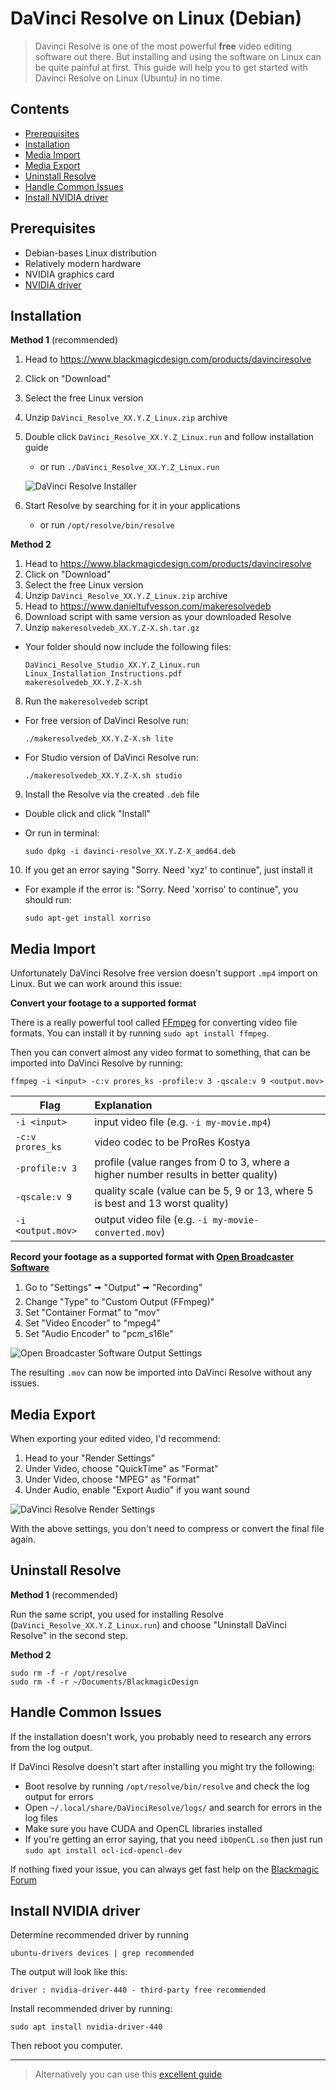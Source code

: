 # DaVinci Resolve on Linux (Debian)

<!-- TODO Insert thumbnail as image -->
<!-- TODO Link YouTube video -->

> Davinci Resolve is one of the most powerful **free** video editing software out there. But installing and using the software on Linux can be quite painful at first. This guide will help you to get started with Davinci Resolve on Linux (Ubuntu) in no time.

## Contents

- [Prerequisites](https://github.com/flolude/davinci-resolve-linux#prerequisites)
- [Installation](https://github.com/flolude/davinci-resolve-linux#installation)
- [Media Import](https://github.com/flolude/davinci-resolve-linux#media-import)
- [Media Export](https://github.com/flolude/davinci-resolve-linux#media-export)
- [Uninstall Resolve](https://github.com/flolude/davinci-resolve-linux#uninstall-resolve)
- [Handle Common Issues](https://github.com/flolude/davinci-resolve-linux#handle-common-issues)
- [Install NVIDIA driver](https://github.com/flolude/davinci-resolve-linux#install-nvidia-driver)

## Prerequisites

- Debian-bases Linux distribution
- Relatively modern hardware
- NVIDIA graphics card
- [NVIDIA driver](https://github.com/flolude/davinci-resolve-linux#7-install-nvidia-driver)

## Installation

**Method 1** (recommended)

1. Head to https://www.blackmagicdesign.com/products/davinciresolve
2. Click on "Download"
3. Select the free Linux version
4. Unzip `DaVinci_Resolve_XX.Y.Z_Linux.zip` archive
5. Double click `DaVinci_Resolve_XX.Y.Z_Linux.run` and follow installation guide

   - or run `./DaVinci_Resolve_XX.Y.Z_Linux.run`

   ![DaVinci Resolve Installer](davinci-resolve-installer.png)

6. Start Resolve by searching for it in your applications

   - or run `/opt/resolve/bin/resolve`

**Method 2**

1. Head to https://www.blackmagicdesign.com/products/davinciresolve
2. Click on "Download"
3. Select the free Linux version
4. Unzip `DaVinci_Resolve_XX.Y.Z_Linux.zip` archive
5. Head to https://www.danieltufvesson.com/makeresolvedeb
6. Download script with same version as your downloaded Resolve
7. Unzip `makeresolvedeb_XX.Y.Z-X.sh.tar.gz`

- Your folder should now include the following files:
  ```
  DaVinci_Resolve_Studio_XX.Y.Z_Linux.run
  Linux_Installation_Instructions.pdf
  makeresolvedeb_XX.Y.Z-X.sh
  ```

8. Run the `makeresolvedeb` script

- For free version of DaVinci Resolve run:

  ```
  ./makeresolvedeb_XX.Y.Z-X.sh lite
  ```

- For Studio version of DaVinci Resolve run:

  ```
  ./makeresolvedeb_XX.Y.Z-X.sh studio
  ```

9. Install the Resolve via the created `.deb` file

- Double click and click "Install"
- Or run in terminal:

  ```
  sudo dpkg -i davinci-resolve_XX.Y.Z-X_amd64.deb
  ```

10. If you get an error saying "Sorry. Need 'xyz' to continue", just install it

- For example if the error is: "Sorry. Need 'xorriso' to continue", you should run:

  ```
  sudo apt-get install xorriso
  ```

## Media Import

Unfortunately DaVinci Resolve free version doesn't support `.mp4` import on Linux. But we can work around this issue:

**Convert your footage to a supported format**

There is a really powerful tool called [FFmpeg](https://www.ffmpeg.org/) for converting video file formats. You can install it by running `sudo apt install ffmpeg`.

Then you can convert almost any video format to something, that can be imported into DaVinci Resolve by running:

```
ffmpeg -i <input> -c:v prores_ks -profile:v 3 -qscale:v 9 <output.mov>
```

| Flag              | Explanation                                                                         |
| ----------------- | :---------------------------------------------------------------------------------- |
| `-i <input>`      | input video file (e.g. `-i my-movie.mp4`)                                           |
| `-c:v prores_ks`  | video codec to be ProRes Kostya                                                     |
| `-profile:v 3`    | profile (value ranges from 0 to 3, where a higher number results in better quality) |
| `-qscale:v 9`     | quality scale (value can be 5, 9 or 13, where 5 is best and 13 worst quality)       |
| `-i <output.mov>` | output video file (e.g. `-i my-movie-converted.mov`)                                |

**Record your footage as a supported format with [Open Broadcaster Software](https://obsproject.com/)**

1. Go to "Settings" 🠪 "Output" 🠪 "Recording"
2. Change "Type" to "Custom Output (FFmpeg)"
3. Set "Container Format" to "mov"
4. Set "Video Encoder" to "mpeg4"
5. Set "Audio Encoder" to "pcm_s16le"

![Open Broadcaster Software Output Settings](obs-output-settings.png)

The resulting `.mov` can now be imported into DaVinci Resolve without any issues.

## Media Export

When exporting your edited video, I'd recommend:

1. Head to your "Render Settings"
2. Under Video, choose "QuickTime" as "Format"
3. Under Video, choose "MPEG" as "Format"
4. Under Audio, enable "Export Audio" if you want sound

![DaVinci Resolve Render Settings](render-settings.png)

With the above settings, you don't need to compress or convert the final file again.

## Uninstall Resolve

**Method 1** (recommended)

Run the same script, you used for installing Resolve (`DaVinci_Resolve_XX.Y.Z_Linux.run`) and choose "Uninstall DaVinci Resolve" in the second step.

**Method 2**

```
sudo rm -f -r /opt/resolve
sudo rm -f -r ~/Documents/BlackmagicDesign
```

## Handle Common Issues

If the installation doesn't work, you probably need to research any errors from the log output.

If DaVinci Resolve doesn't start after installing you might try the following:

- Boot resolve by running `/opt/resolve/bin/resolve` and check the log output for errors
- Open `~/.local/share/DaVinciResolve/logs/` and search for errors in the log files
- Make sure you have CUDA and OpenCL libraries installed
- If you're getting an error saying, that you need `ibOpenCL.so` then just run `sudo apt install ocl-icd-opencl-dev`

If nothing fixed your issue, you can always get fast help on the [Blackmagic Forum](https://forum.blackmagicdesign.com/)

## Install NVIDIA driver

Determine recommended driver by running

```
ubuntu-drivers devices | grep recommended
```

The output will look like this:

```
driver : nvidia-driver-440 - third-party free recommended
```

Install recommended driver by running:

```
sudo apt install nvidia-driver-440
```

Then reboot you computer.

---

> Alternatively you can use this [excellent guide](https://askubuntu.com/questions/61396/how-do-i-install-the-nvidia-drivers/61433#61433)
